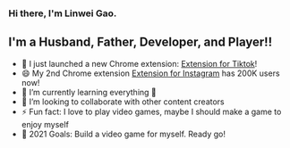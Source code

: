 ### Hi there, I'm Linwei Gao.

## I'm a Husband, Father, Developer, and Player!!

- 🔭 I just launched a new Chrome extension: [Extension for Tiktok][extTiktok]!
- 😄 My 2nd Chrome extension [Extension for Instagram][extTiktok] has 200K users now!
- 🌱 I’m currently learning everything 🤣
- 👯 I’m looking to collaborate with other content creators
- ⚡ Fun fact: I love to play video games, maybe I should make a game to enjoy myself
- 🥅 2021 Goals: Build a video game for myself. Ready go!

[extTiktok]: https://chrome.google.com/webstore/detail/extension-for-tiktok/keahbhfgjpfnmedeldbjfjjpilhjaiie
[extInsta]: https://chrome.google.com/webstore/detail/extension-for-instagram/dkfmiibnoifcbiblibjpfalbdfpdoeni
